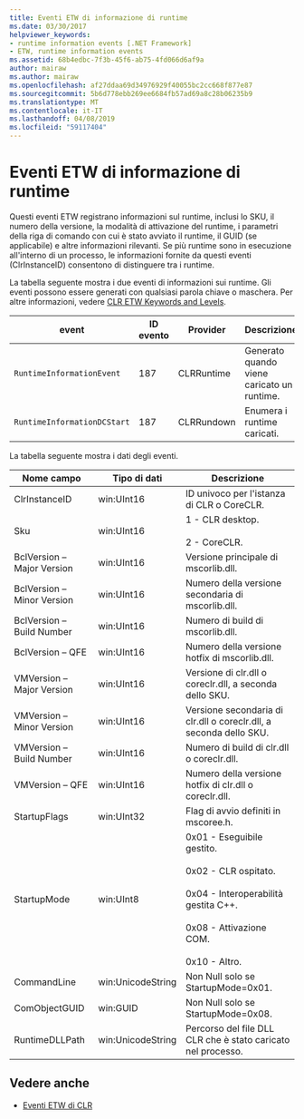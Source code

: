```yaml
---
title: Eventi ETW di informazione di runtime
ms.date: 03/30/2017
helpviewer_keywords:
- runtime information events [.NET Framework]
- ETW, runtime information events
ms.assetid: 68b4edbc-7f3b-45f6-ab75-4fd066d6af9a
author: mairaw
ms.author: mairaw
ms.openlocfilehash: af27ddaa69d34976929f40055bc2cc668f877e87
ms.sourcegitcommit: 5b6d778ebb269ee6684fb57ad69a8c28b06235b9
ms.translationtype: MT
ms.contentlocale: it-IT
ms.lasthandoff: 04/08/2019
ms.locfileid: "59117404"
---
```

# <a name="runtime-information-etw-events"></a>Eventi ETW di informazione di runtime
Questi eventi ETW registrano informazioni sul runtime, inclusi lo SKU, il numero della versione, la modalità di attivazione del runtime, i parametri della riga di comando con cui è stato avviato il runtime, il GUID (se applicabile) e altre informazioni rilevanti. Se più runtime sono in esecuzione all'interno di un processo, le informazioni fornite da questi eventi (ClrInstanceID) consentono di distinguere tra i runtime.  
  
 La tabella seguente mostra i due eventi di informazioni sui runtime. Gli eventi possono essere generati con qualsiasi parola chiave o maschera. Per altre informazioni, vedere [CLR ETW Keywords and Levels](../../../docs/framework/performance/clr-etw-keywords-and-levels.md).  
  
|event|ID evento|Provider|Descrizione|  
|-----------|--------------|--------------|-----------------|  
|`RuntimeInformationEvent`|187|CLRRuntime|Generato quando viene caricato un runtime.|  
|`RuntimeInformationDCStart`|187|CLRRundown|Enumera i runtime caricati.|  
  
 La tabella seguente mostra i dati degli eventi.  
  
|Nome campo|Tipo di dati|Descrizione|  
|----------------|---------------|-----------------|  
|ClrInstanceID|win:UInt16|ID univoco per l'istanza di CLR o CoreCLR.|  
|Sku|win:UInt16|1 - CLR desktop.<br /><br /> 2 - CoreCLR.|  
|BclVersion – Major Version|win:UInt16|Versione principale di mscorlib.dll.|  
|BclVersion – Minor Version|win:UInt16|Numero della versione secondaria di mscorlib.dll.|  
|BclVersion – Build Number|win:UInt16|Numero di build di mscorlib.dll.|  
|BclVersion – QFE|win:UInt16|Numero della versione hotfix di mscorlib.dll.|  
|VMVersion – Major Version|win:UInt16|Versione di clr.dll o coreclr.dll, a seconda dello SKU.|  
|VMVersion – Minor Version|win:UInt16|Versione secondaria di clr.dll o coreclr.dll, a seconda dello SKU.|  
|VMVersion – Build Number|win:UInt16|Numero di build di clr.dll o coreclr.dll.|  
|VMVersion – QFE|win:UInt16|Numero della versione hotfix di clr.dll o coreclr.dll.|  
|StartupFlags|win:UInt32|Flag di avvio definiti in mscoree.h.|  
|StartupMode|win:UInt8|0x01 - Eseguibile gestito.<br /><br /> 0x02 - CLR ospitato.<br /><br /> 0x04 - Interoperabilità gestita C++.<br /><br /> 0x08 - Attivazione COM.<br /><br /> 0x10 - Altro.|  
|CommandLine|win:UnicodeString|Non Null solo se StartupMode=0x01.|  
|ComObjectGUID|win:GUID|Non Null solo se StartupMode=0x08.|  
|RuntimeDLLPath|win:UnicodeString|Percorso del file DLL CLR che è stato caricato nel processo.|  
  
## <a name="see-also"></a>Vedere anche

- [Eventi ETW di CLR](../../../docs/framework/performance/clr-etw-events.md)
